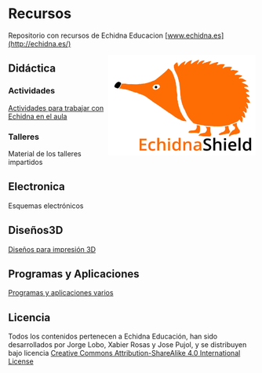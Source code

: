 # Recursos
Repositorio con recursos de Echidna Educacion
[www.echidna.es](http://echidna.es/)

<img src="Logos/echidna_logo_L.jpg" width="300" align="right">

## Didáctica
### Actividades
[Actividades para trabajar con Echidna en el aula](https://github.com/EchidnaShield/Recursos/tree/master/Didactica/Actividades)
### Talleres
Material de los talleres impartidos

## Electronica
Esquemas electrónicos

## Diseños3D
[Diseños para impresión 3D](https://github.com/EchidnaShield/Recursos/tree/master/Dise%C3%B1os3D)

## Programas y Aplicaciones
[Programas y aplicaciones varios](https://github.com/EchidnaShield/Recursos/tree/master/Programas_y_Aplicaciones)

## Licencia
Todos los contenidos pertenecen a Echidna Educación, han sido desarrollados por Jorge Lobo, Xabier Rosas y Jose Pujol, y se distribuyen bajo licencia [Creative Commons Attribution-ShareAlike 4.0 International License](http://creativecommons.org/licenses/by-sa/4.0/)

